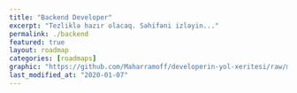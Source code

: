 ```yaml
---
title: "Backend Developer" 
excerpt: "Tezliklə hazır olacaq. Səhifəni izləyin..."
permalink: ./backend
featured: true
layout: roadmap
categories: [roadmaps]
graphic: "https://github.com/Maharramoff/developerin-yol-xeritesi/raw/master/img/backend-transparent.png"
last_modified_at: "2020-01-07"
---
```

